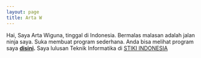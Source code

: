 ```yaml
---
layout: page
title: Arta W 
---
```


Hai, Saya Arta Wiguna, tinggal di Indonesia. Bermalas malasan adalah jalan ninja saya. Suka membuat program sederhana. Anda bisa melihat program saya **[disini].** Saya lulusan Teknik Informatika di [STIKI INDONESIA]




[disini]: https://github.com/arta678
[STIKI INDONESIA]: http://stiki-indonesia.ac.id/



